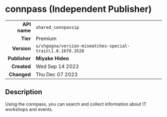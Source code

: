 # connpass (Independent Publisher)
| | |
|-:|-|
|**API name**|`shared_connpassip`|
|**Tier**|Premium|
|**Version**|`u/shgogna/version-mismatches-special-train\1.0.1670.3520`|
|**Publisher**|**Miyake Hideo**|
|**Created**|Wed Sep 14 2022|
|**Changed**|Thu Dec 07 2023|

## Description
Using the connpass, you can search and collect information about IT workshops and events.
